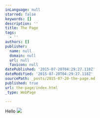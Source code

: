 ```yaml
---
inLanguage: null
starred: false
keywords: []
description: ''
title: The Page
tags:
  - ''
authors: []
publisher:
  name: null
  domain: null
  url: null
  favicon: null
datePublished: '2015-07-20T04:29:27.118Z'
dateModified: '2015-07-20T04:29:27.118Z'
sourcePath: _posts/2015-07-20-the-page.md
published: true
url: the-page/index.html
_type: WebPage

---
```

Hello
![](https://the-grid-user-content.s3-us-west-2.amazonaws.com/18f264cc-d585-4078-b961-cb7d369f5d98.jpg)